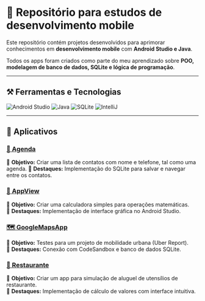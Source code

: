 # 📱 Repositório para estudos de desenvolvimento mobile

Este repositório contém projetos desenvolvidos para aprimorar conhecimentos em **desenvolvimento mobile** com **Android Studio e Java**.  

Todos os apps foram criados como parte do meu aprendizado sobre **POO, modelagem de banco de dados, SQLite e lógica de programação**.

---

## ⚒️ Ferramentas e Tecnologias 

![Android Studio](https://img.shields.io/badge/Android%20Studio-3DDC84?style=for-the-badge&logo=android-studio&logoColor=white)
![Java](https://img.shields.io/badge/Java-ED8B00?style=for-the-badge&logo=java&logoColor=white)
![SQLite](https://img.shields.io/badge/SQLite-003B57?style=for-the-badge&logo=sqlite&logoColor=white)
![IntelliJ](https://img.shields.io/badge/IntelliJ%20IDEA-000000?style=for-the-badge&logo=intellij-idea&logoColor=white)

---

## 📂 Aplicativos

### [📨 Agenda](./Agenda)

📌 **Objetivo:** Criar uma lista de contatos com nome e telefone, tal como uma agenda.
📌 **Destaques:** Implementação do SQLite para salvar e navegar entre os contatos.  

### [🧮 AppView](./AppView)

📌 **Objetivo:** Criar uma calculadora simples para operações matemáticas.  
📌 **Destaques:** Implementação de interface gráfica no Android Studio.  

### [🗺️ GoogleMapsApp](./GoogleMapsApp)

📌 **Objetivo:** Testes para um projeto de mobilidade urbana (Uber Report).  
📌 **Destaques:** Conexão com CodeSandbox e banco de dados SQLite. 

### [🍲 Restaurante](./Restaurante)

📌 **Objetivo:** Criar um app para simulação de aluguel de utensílios de restaurante.  
📌 **Destaques:** Implementação de cálculo de valores com interface intuitiva. 
 
